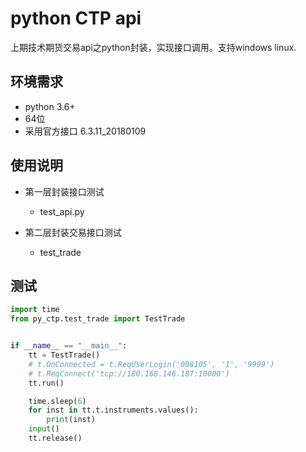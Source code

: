 

# python CTP api

上期技术期货交易api之python封装，实现接口调用。支持windows linux.

## 环境需求

* python 3.6+
* 64位
* 采用官方接口 6.3.11_20180109

## 使用说明

* 第一层封装接口测试
  * test_api.py

* 第二层封装交易接口测试
  * test_trade

## 测试

```python
import time
from py_ctp.test_trade import TestTrade


if __name__ == "__main__":
    tt = TestTrade()
    # t.OnConnected = t.ReqUserLogin('008105', '1', '9999')
    # t.ReqConnect('tcp://180.168.146.187:10000')
    tt.run()

    time.sleep(6)
    for inst in tt.t.instruments.values():
        print(inst)
    input()
    tt.release()
```